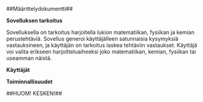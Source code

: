 ##Määrittelydokumentti##

**Sovelluksen tarkoitus**

Sovelluksella on tarkoitus harjoitella lukion matematiikan, fysiikan ja kemian perustehtäviä. Sovellus
generoi käyttäjälleen satunnaisia kysymyksiä vastauksineen, ja käyttäjän on tarkoitus laskea tehtäviin
vastaukset. Käyttäjä voi valita erikseen harjoitteluaiheeksi joko matematiikan, kemian, fysiikan tai useamman
näistä.


**Käyttäjät**


**Toiminnallisuudet**


##HUOM! KESKEN!##

